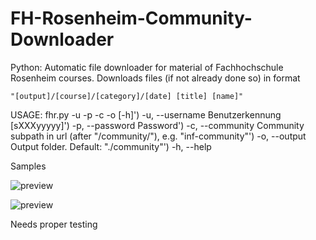 # FH-Rosenheim-Community-Downloader
Python: Automatic file downloader for material of Fachhochschule Rosenheim courses. Downloads files (if not already done so) in format

    "[output]/[course]/[category]/[date] [title] [name]"

USAGE:
	fhr.py -u <username> -p <password> -c <community> -o <output-folder> [-h]')
	  -u, --username	Benutzerkennung [sXXXyyyyy]')
	  -p, --password	Password')
	  -c, --community	Community subpath in url (after "/community/"), e.g. "inf-community"')
	  -o, --output		Output folder. Default: "./community"')
	  -h, --help

Samples

![preview](http://i.imgur.com/77oF22P.png)

![preview](http://i.imgur.com/ZmaVuqQ.png)

Needs proper testing